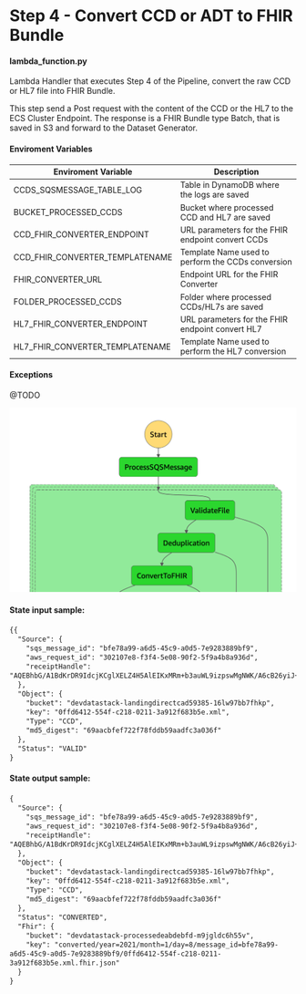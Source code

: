# Step 4 - Convert CCD or ADT to FHIR Bundle

#### lambda_function.py

Lambda Handler that executes Step 4 of the Pipeline, convert the raw CCD or HL7 file into FHIR Bundle.

This step send a Post request with the content of the CCD or the HL7 to the ECS Cluster Endpoint.
The response is a FHIR Bundle type Batch, that is saved in S3 and forward to the Dataset Generator.

#### Enviroment Variables

| Enviroment Variable             | Description                                       |
| ------------------------------- | ------------------------------------------------- |
| CCDS_SQSMESSAGE_TABLE_LOG       | Table in DynamoDB where the logs are saved        |
| BUCKET_PROCESSED_CCDS           | Bucket where processed CCD and HL7 are saved      |
| CCD_FHIR_CONVERTER_ENDPOINT     | URL parameters for the FHIR endpoint convert CCDs |
| CCD_FHIR_CONVERTER_TEMPLATENAME | Template Name used to perform the CCDs conversion |
| FHIR_CONVERTER_URL              | Endpoint URL for the FHIR Converter               |
| FOLDER_PROCESSED_CCDS           | Folder where processed CCDs/HL7s are saved        |
| HL7_FHIR_CONVERTER_ENDPOINT     | URL parameters for the FHIR endpoint convert HL7  |
| HL7_FHIR_CONVERTER_TEMPLATENAME | Template Name used to perform the HL7 conversion  |

#### Exceptions

@TODO

![Step4](../../images/stepfunctions/step4.png)

#### State input sample:

```
{{
  "Source": {
    "sqs_message_id": "bfe78a99-a6d5-45c9-a0d5-7e9283889bf9",
    "aws_request_id": "302107e8-f3f4-5e08-90f2-5f9a4b8a936d",
    "receiptHandle": "AQEBhbG/A1BdKrDR9IdcjKCglXELZ4H5AlEIKxMRm+b3auWL9izpswMgNWK/A6cB26yiJ+28UQgxYj7XriO09gZVOYC/ZVwzY8WaO2GJ1uvHJzu/m0uzIVF/O4WgIWyeUOwZgtYl5Y0gh9XHc+v1WeqeapvGVhsJ5sTiFDfNdkDNFO37mN9weOc0Ii6hJSQtw6pG5NBwj1kVpKUHvhckfu+GX47YHvzdUruStijQNdB7JKfLyrmiMX5FvBf0O8j08072kT9yYD2UkYF5zCu3H1qxxSosFqlOcUK8hN+XIRP5KB3xn11BNL89RI+46VlYqKbV+SabR4YUdrL4MyWztsiPo05qqAGW+oodRhb1g2uCFEmsuz8rImYzFDGZlbvheGNA3yRSEM0Jq993xRrBZdnMsagMYMtMA+wxTBWdDkDOsSI="
  },
  "Object": {
    "bucket": "devdatastack-landingdirectcad59385-16lw97bb7fhkp",
    "key": "0ffd6412-554f-c218-0211-3a912f683b5e.xml",
    "Type": "CCD",
    "md5_digest": "69aacbfef722f78fddb59aadfc3a036f"
  },
  "Status": "VALID"
}
```

#### State output sample:

```
{
  "Source": {
    "sqs_message_id": "bfe78a99-a6d5-45c9-a0d5-7e9283889bf9",
    "aws_request_id": "302107e8-f3f4-5e08-90f2-5f9a4b8a936d",
    "receiptHandle": "AQEBhbG/A1BdKrDR9IdcjKCglXELZ4H5AlEIKxMRm+b3auWL9izpswMgNWK/A6cB26yiJ+28UQgxYj7XriO09gZVOYC/ZVwzY8WaO2GJ1uvHJzu/m0uzIVF/O4WgIWyeUOwZgtYl5Y0gh9XHc+v1WeqeapvGVhsJ5sTiFDfNdkDNFO37mN9weOc0Ii6hJSQtw6pG5NBwj1kVpKUHvhckfu+GX47YHvzdUruStijQNdB7JKfLyrmiMX5FvBf0O8j08072kT9yYD2UkYF5zCu3H1qxxSosFqlOcUK8hN+XIRP5KB3xn11BNL89RI+46VlYqKbV+SabR4YUdrL4MyWztsiPo05qqAGW+oodRhb1g2uCFEmsuz8rImYzFDGZlbvheGNA3yRSEM0Jq993xRrBZdnMsagMYMtMA+wxTBWdDkDOsSI="
  },
  "Object": {
    "bucket": "devdatastack-landingdirectcad59385-16lw97bb7fhkp",
    "key": "0ffd6412-554f-c218-0211-3a912f683b5e.xml",
    "Type": "CCD",
    "md5_digest": "69aacbfef722f78fddb59aadfc3a036f"
  },
  "Status": "CONVERTED",
  "Fhir": {
    "bucket": "devdatastack-processedeabdebfd-m9jgldc6h55v",
    "key": "converted/year=2021/month=1/day=8/message_id=bfe78a99-a6d5-45c9-a0d5-7e9283889bf9/0ffd6412-554f-c218-0211-3a912f683b5e.xml.fhir.json"
  }
}
```
